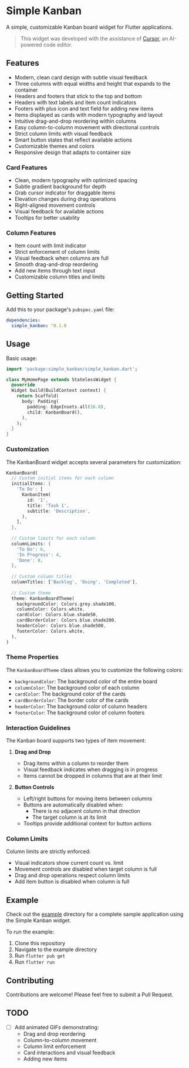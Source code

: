 # Simple Kanban

A simple, customizable Kanban board widget for Flutter applications.

> This widget was developed with the assistance of [Cursor](https://cursor.sh/), an AI-powered code editor.

## Features

- Modern, clean card design with subtle visual feedback
- Three columns with equal widths and height that expands to the container
- Headers and footers that stick to the top and bottom
- Headers with text labels and item count indicators
- Footers with plus icon and text field for adding new items
- Items displayed as cards with modern typography and layout
- Intuitive drag-and-drop reordering within columns
- Easy column-to-column movement with directional controls
- Strict column limits with visual feedback
- Smart button states that reflect available actions
- Customizable themes and colors
- Responsive design that adapts to container size

### Card Features
- Clean, modern typography with optimized spacing
- Subtle gradient background for depth
- Grab cursor indicator for draggable items
- Elevation changes during drag operations
- Right-aligned movement controls
- Visual feedback for available actions
- Tooltips for better usability

### Column Features
- Item count with limit indicator
- Strict enforcement of column limits
- Visual feedback when columns are full
- Smooth drag-and-drop reordering
- Add new items through text input
- Customizable column titles and limits

## Getting Started

Add this to your package's `pubspec.yaml` file:

```yaml
dependencies:
  simple_kanban: ^0.1.0
```

## Usage

Basic usage:

```dart
import 'package:simple_kanban/simple_kanban.dart';

class MyHomePage extends StatelessWidget {
  @override
  Widget build(BuildContext context) {
    return Scaffold(
      body: Padding(
        padding: EdgeInsets.all(16.0),
        child: KanbanBoard(),
      ),
    );
  }
}
```

### Customization

The KanbanBoard widget accepts several parameters for customization:

```dart
KanbanBoard(
  // Custom initial items for each column
  initialItems: {
    'To Do': [
      KanbanItem(
        id: '1',
        title: 'Task 1',
        subtitle: 'Description',
      ),
    ],
  },
  
  // Custom limits for each column
  columnLimits: {
    'To Do': 6,
    'In Progress': 4,
    'Done': 8,
  },
  
  // Custom column titles
  columnTitles: ['Backlog', 'Doing', 'Completed'],
  
  // Custom theme
  theme: KanbanBoardTheme(
    backgroundColor: Colors.grey.shade100,
    columnColor: Colors.white,
    cardColor: Colors.blue.shade50,
    cardBorderColor: Colors.blue.shade200,
    headerColor: Colors.blue.shade500,
    footerColor: Colors.white,
  ),
)
```

### Theme Properties

The `KanbanBoardTheme` class allows you to customize the following colors:

- `backgroundColor`: The background color of the entire board
- `columnColor`: The background color of each column
- `cardColor`: The background color of the cards
- `cardBorderColor`: The border color of the cards
- `headerColor`: The background color of column headers
- `footerColor`: The background color of column footers

### Interaction Guidelines

The Kanban board supports two types of item movement:

1. **Drag and Drop**
   - Drag items within a column to reorder them
   - Visual feedback indicates when dragging is in progress
   - Items cannot be dropped in columns that are at their limit

2. **Button Controls**
   - Left/right buttons for moving items between columns
   - Buttons are automatically disabled when:
     - There is no adjacent column in that direction
     - The target column is at its limit
   - Tooltips provide additional context for button actions

### Column Limits

Column limits are strictly enforced:
- Visual indicators show current count vs. limit
- Movement controls are disabled when target column is full
- Drag and drop operations respect column limits
- Add item button is disabled when column is full

## Example

Check out the [example](example) directory for a complete sample application using the Simple Kanban widget.

To run the example:

1. Clone this repository
2. Navigate to the example directory
3. Run `flutter pub get`
4. Run `flutter run`

## Contributing

Contributions are welcome! Please feel free to submit a Pull Request.

## TODO

- [ ] Add animated GIFs demonstrating:
  - Drag and drop reordering
  - Column-to-column movement
  - Column limit enforcement
  - Card interactions and visual feedback
  - Adding new items
